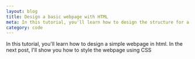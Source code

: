 ```yaml
---
layout: blog
title: Design a basic webpage with HTML
meta: In this tutorial, you'll learn how to design the structure for a simple webpage in html 
category: code
---
```


In this tutorial, you'll learn how to design a simple webpage in html. In the next post, I'll show you how to style the webpage using CSS
